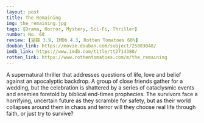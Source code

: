 ```yaml
---
layout: post 
title: The Remaining
img: the_remaining.jpg
tags: [Drama, Horror, Mystery, Sci-Fi, Thriller]
number: No. 60
review: [豆瓣 3.9, IMDb 4.3, Rotten Tomatoes 60%]
douban_link: https://movie.douban.com/subject/25803048/
imdb_link: https://www.imdb.com/title/tt2714380/
rotten_link: https://www.rottentomatoes.com/m/the_remaining
---
```


A supernatural thriller that addresses questions of life, love and belief against an apocalyptic backdrop. A group of close friends gather for a wedding, but the celebration is shattered by a series of cataclysmic events and enemies foretold by biblical end-times prophecies. The survivors face a horrifying, uncertain future as they scramble for safety, but as their world collapses around them in chaos and terror will they choose real life through faith, or just try to survive?